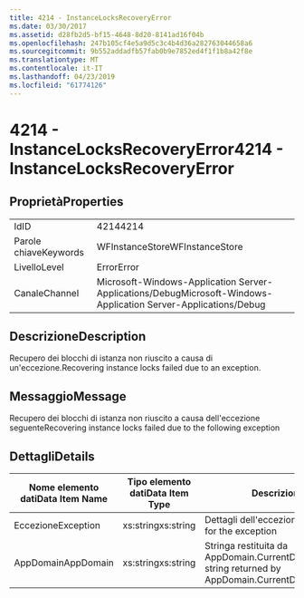 ```yaml
---
title: 4214 - InstanceLocksRecoveryError
ms.date: 03/30/2017
ms.assetid: d28fb2d5-bf15-4648-8d20-8141ad16f04b
ms.openlocfilehash: 247b105cf4e5a9d5c3c4b4d36a282763044658a6
ms.sourcegitcommit: 9b552addadfb57fab0b9e7852ed4f1f1b8a42f8e
ms.translationtype: MT
ms.contentlocale: it-IT
ms.lasthandoff: 04/23/2019
ms.locfileid: "61774126"
---
```

# <a name="4214---instancelocksrecoveryerror"></a><span data-ttu-id="5e775-102">4214 - InstanceLocksRecoveryError</span><span class="sxs-lookup"><span data-stu-id="5e775-102">4214 - InstanceLocksRecoveryError</span></span>
## <a name="properties"></a><span data-ttu-id="5e775-103">Proprietà</span><span class="sxs-lookup"><span data-stu-id="5e775-103">Properties</span></span>  
  
|||  
|-|-|  
|<span data-ttu-id="5e775-104">Id</span><span class="sxs-lookup"><span data-stu-id="5e775-104">ID</span></span>|<span data-ttu-id="5e775-105">4214</span><span class="sxs-lookup"><span data-stu-id="5e775-105">4214</span></span>|  
|<span data-ttu-id="5e775-106">Parole chiave</span><span class="sxs-lookup"><span data-stu-id="5e775-106">Keywords</span></span>|<span data-ttu-id="5e775-107">WFInstanceStore</span><span class="sxs-lookup"><span data-stu-id="5e775-107">WFInstanceStore</span></span>|  
|<span data-ttu-id="5e775-108">Livello</span><span class="sxs-lookup"><span data-stu-id="5e775-108">Level</span></span>|<span data-ttu-id="5e775-109">Error</span><span class="sxs-lookup"><span data-stu-id="5e775-109">Error</span></span>|  
|<span data-ttu-id="5e775-110">Canale</span><span class="sxs-lookup"><span data-stu-id="5e775-110">Channel</span></span>|<span data-ttu-id="5e775-111">Microsoft-Windows-Application Server-Applications/Debug</span><span class="sxs-lookup"><span data-stu-id="5e775-111">Microsoft-Windows-Application Server-Applications/Debug</span></span>|  
  
## <a name="description"></a><span data-ttu-id="5e775-112">Descrizione</span><span class="sxs-lookup"><span data-stu-id="5e775-112">Description</span></span>  
 <span data-ttu-id="5e775-113">Recupero dei blocchi di istanza non riuscito a causa di un'eccezione.</span><span class="sxs-lookup"><span data-stu-id="5e775-113">Recovering instance locks failed due to an exception.</span></span>  
  
## <a name="message"></a><span data-ttu-id="5e775-114">Messaggio</span><span class="sxs-lookup"><span data-stu-id="5e775-114">Message</span></span>  
 <span data-ttu-id="5e775-115">Recupero dei blocchi di istanza non riuscito a causa dell'eccezione seguente</span><span class="sxs-lookup"><span data-stu-id="5e775-115">Recovering instance locks failed due to the following exception</span></span>  
  
## <a name="details"></a><span data-ttu-id="5e775-116">Dettagli</span><span class="sxs-lookup"><span data-stu-id="5e775-116">Details</span></span>  
  
|<span data-ttu-id="5e775-117">Nome elemento dati</span><span class="sxs-lookup"><span data-stu-id="5e775-117">Data Item Name</span></span>|<span data-ttu-id="5e775-118">Tipo elemento dati</span><span class="sxs-lookup"><span data-stu-id="5e775-118">Data Item Type</span></span>|<span data-ttu-id="5e775-119">Descrizione</span><span class="sxs-lookup"><span data-stu-id="5e775-119">Description</span></span>|  
|--------------------|--------------------|-----------------|  
|<span data-ttu-id="5e775-120">Eccezione</span><span class="sxs-lookup"><span data-stu-id="5e775-120">Exception</span></span>|<span data-ttu-id="5e775-121">xs:string</span><span class="sxs-lookup"><span data-stu-id="5e775-121">xs:string</span></span>|<span data-ttu-id="5e775-122">Dettagli dell'eccezione.</span><span class="sxs-lookup"><span data-stu-id="5e775-122">The exception details for the exception</span></span>|  
|<span data-ttu-id="5e775-123">AppDomain</span><span class="sxs-lookup"><span data-stu-id="5e775-123">AppDomain</span></span>|<span data-ttu-id="5e775-124">xs:string</span><span class="sxs-lookup"><span data-stu-id="5e775-124">xs:string</span></span>|<span data-ttu-id="5e775-125">Stringa restituita da AppDomain.CurrentDomain.FriendlyName.</span><span class="sxs-lookup"><span data-stu-id="5e775-125">The string returned by AppDomain.CurrentDomain.FriendlyName.</span></span>|
